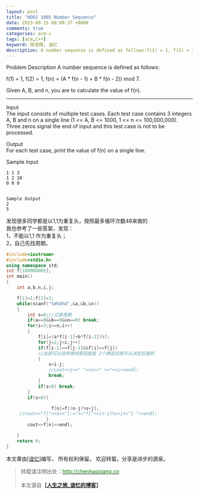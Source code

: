 ```yaml
---
layout: post
title: "HDOJ 1005 Number Sequence"
date: 2015-09-15 08:09:37 +0800
comments: true
categories: acm-c
tags: [acm,C++]
keyword: 陈浩翔, 谙忆
description: A number sequence is defined as follows:f(1) = 1, f(2) = 1, f(n) = (A * f(n - 1) + B * f(n - 2)) mod 7.Given A, B, and n, you are to calculate the value of f(n).Input 
---
```



Problem Description
A number sequence is defined as follows:

f(1) = 1, f(2) = 1, f(n) = (A * f(n - 1) + B * f(n - 2)) mod 7.

Given A, B, and n, you are to calculate the value of f(n).

<!-- more -->
----------


Input  
The input consists of multiple test cases. Each test case contains 3 integers A, B and n on a single line (1 <= A, B <= 1000, 1 <= n <= 100,000,000). Three zeros signal the end of input and this test case is not to be processed.  

 

Output  
For each test case, print the value of f(n) on a single line.

 

Sample Input
```
1 1 3
1 2 10
0 0 0
 

Sample Output
2
5
```

 发现很多同学都是以1,1为重复头，按照最多循环次数48来做的  
我也参考了一些答案，发现：  
1，不能以1,1 作为重复头；  
2，自己先找周期。  
  
```C++
#include<iostream>
#include<stdio.h>
using namespace std;
int f[100000005];
int main()
{
    int a,b,n,i,j;

    f[1]=1;f[2]=1;
    while(scanf("%d%d%d",&a,&b,&n))
    {
        int s=0;//记录周期
        if(a==0&&b==0&&n==0) break;
        for(i=3;i<=n;i++)
        {
            f[i]=(a*f[i-1]+b*f[i-2])%7;
            for(j=2;j<i;j++)
            if(f[i-1]==f[j-1]&&f[i]==f[j])
            //此题可以这样做的原因就是 2个确定后就可以决定后面的
            {
                s=i-j;
                //cout<<j<<" "<<s<<" >>"<<i<<endl;
                break;
            }
            if(s>0) break;
        }
        if(s>0){

                 f[n]=f[(n-j)%s+j];
     //cout<<"f["<<n<<"]:="<<"f["<<(n-j)%s+j<<"] "<<endl;
               }
        cout<<f[n]<<endl;

    }
    return 0;
}

```



本文章由<a href="http://chenhaoxiang.cn/">[谙忆]</a>编写， 所有权利保留。 
欢迎转载，分享是进步的源泉。
<blockquote cite='陈浩翔'>
<p background-color='#D3D3D3'>转载请注明出处：<a href='http://chenhaoxiang.cn'><font color="green">http://chenhaoxiang.cn</font></a><br><br>
本文源自<strong>【<a href='http://chenhaoxiang.cn' target='_blank'>人生之旅_谙忆的博客</a>】</strong></p>
</blockquote>
